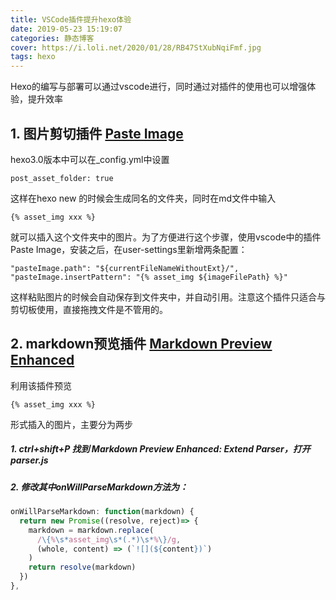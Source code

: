 ```yaml
---
title: VSCode插件提升hexo体验
date: 2019-05-23 15:19:07
categories: 静态博客
cover: https://i.loli.net/2020/01/28/RB47StXubNqiFmf.jpg
tags: hexo
---
```

Hexo的编写与部署可以通过vscode进行，同时通过对插件的使用也可以增强体验，提升效率

<!-- more -->
## 1. 图片剪切插件 [Paste Image](https://marketplace.visualstudio.com/items?itemName=mushan.vscode-paste-image)
hexo3.0版本中可以在_config.yml中设置
```
post_asset_folder: true
```
这样在hexo new 的时候会生成同名的文件夹，同时在md文件中输入
```
{% asset_img xxx %}
```
就可以插入这个文件夹中的图片。为了方便进行这个步骤，使用vscode中的插件Paste Image，安装之后，在user-settings里新增两条配置：
```
"pasteImage.path": "${currentFileNameWithoutExt}/",
"pasteImage.insertPattern": "{% asset_img ${imageFilePath} %}"
```
这样粘贴图片的时候会自动保存到文件夹中，并自动引用。注意这个插件只适合与剪切板使用，直接拖拽文件是不管用的。

## 2. markdown预览插件 [Markdown Preview Enhanced](https://marketplace.visualstudio.com/items?itemName=shd101wyy.markdown-preview-enhanced)

利用该插件预览
```
{% asset_img xxx %}
```
形式插入的图片，主要分为两步
##### 1. ctrl+shift+P 找到 Markdown Preview Enhanced: Extend Parser，打开parser.js
##### 2. 修改其中onWillParseMarkdown方法为：
```javascript
onWillParseMarkdown: function(markdown) {
  return new Promise((resolve, reject)=> {
    markdown = markdown.replace(
      /\{%\s*asset_img\s*(.*)\s*%\}/g,
      (whole, content) => (`![](${content})`)
    )
    return resolve(markdown)
  })
},
```